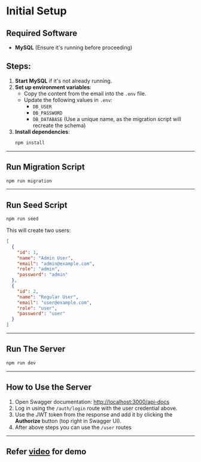 # Initial Setup  

## Required Software  
- **MySQL** (Ensure it's running before proceeding)  

## Steps:  
1. **Start MySQL** if it's not already running.  
2. **Set up environment variables**:  
   - Copy the content from the email into the `.env` file.  
   - Update the following values in `.env`:  
     - `DB_USER`  
     - `DB_PASSWORD`  
     - `DB_DATABASE` (Use a unique name, as the migration script will recreate the schema)  
3. **Install dependencies**:  
   ```sh
   npm install
   ```  

---

## Run Migration Script  
```sh
npm run migration
```  

---

## Run Seed Script  
```sh
npm run seed
```  
This will create two users:  

```json
[
  {
    "id": 1,
    "name": "Admin User",
    "email": "admin@example.com",
    "role": "admin",
    "password": "admin"
  },
  {
    "id": 2,
    "name": "Regular User",
    "email": "user@example.com",
    "role": "user",
    "password": "user"
  }
]
```  

---

## Run The Server  
```sh
npm run dev
```  

---

## How to Use the Server  
1. Open Swagger documentation: [http://localhost:3000/api-docs](http://localhost:3000/api-docs)  
2. Log in using the `/auth/login` route with the user credential above.  
3. Use the JWT token from the response and add it by clicking the **Authorize** button (top right in Swagger UI).
4. After above steps you can use the `/user` routes
---
## Refer [video](https://drive.google.com/file/d/1zlXfdm-EQsgOzfvk1z7SQply5_yq_NDw/view?usp=drive_link) for demo 

